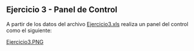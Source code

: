 ## Ejercicio 3 - Panel de Control


A partir de los datos del archivo [Ejercicio3.xls](Ejercicio3.xls) realiza un panel del control como el siguiente:

 [Ejercicio3.PNG](Ejercicio3.PNG) 


<!--stackedit_data:
eyJoaXN0b3J5IjpbLTEwMTMyMTQ5MDZdfQ==
-->